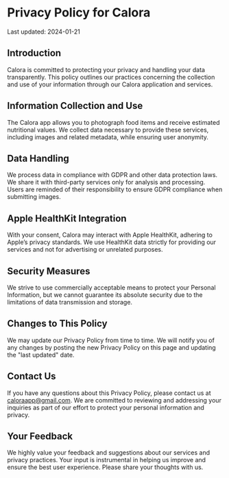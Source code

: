 # Privacy Policy for Calora

Last updated: 2024-01-21

## Introduction

Calora is committed to protecting your privacy and handling your data transparently. This policy outlines our practices concerning the collection and use of your information through our Calora application and services.

## Information Collection and Use

The Calora app allows you to photograph food items and receive estimated nutritional values. We collect data necessary to provide these services, including images and related metadata, while ensuring user anonymity.

## Data Handling

We process data in compliance with GDPR and other data protection laws. We share it with third-party services only for analysis and processing. Users are reminded of their responsibility to ensure GDPR compliance when submitting images.

## Apple HealthKit Integration

With your consent, Calora may interact with Apple HealthKit, adhering to Apple’s privacy standards. We use HealthKit data strictly for providing our services and not for advertising or unrelated purposes.

## Security Measures

We strive to use commercially acceptable means to protect your Personal Information, but we cannot guarantee its absolute security due to the limitations of data transmission and storage.

## Changes to This Policy

We may update our Privacy Policy from time to time. We will notify you of any changes by posting the new Privacy Policy on this page and updating the "last updated" date.

## Contact Us

If you have any questions about this Privacy Policy, please contact us at caloraapp@gmail.com. We are committed to reviewing and addressing your inquiries as part of our effort to protect your personal information and privacy.

## Your Feedback

We highly value your feedback and suggestions about our services and privacy practices. Your input is instrumental in helping us improve and ensure the best user experience. Please share your thoughts with us.
